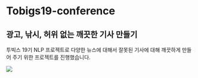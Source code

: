# Tobigs19-conference
## 광고, 낚시, 허위 없는 깨끗한 기사 만들기

투빅스 19기 NLP 프로젝트로 다양한 뉴스에 대해서 잘못된 기사에 대해 깨끗하게 만들어 주기 위한 프로젝트를 진행했습니다.

![](https://github.com/choitaesoon/Tobigs19-conference/assets/113870266/bbe65eb5-9e0c-4163-95b1-fbe8574e7d4d)
